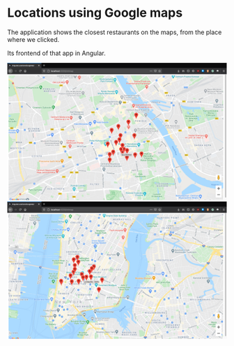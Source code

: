 # Locations using Google maps

The application shows the closest restaurants on the maps, from the place where we clicked.

Its frontend of that app in Angular.

![](images/image1.png)
![](images/image2.png)
